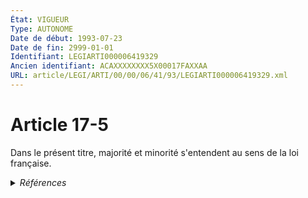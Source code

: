 ```yaml
---
État: VIGUEUR
Type: AUTONOME
Date de début: 1993-07-23
Date de fin: 2999-01-01
Identifiant: LEGIARTI000006419329
Ancien identifiant: ACAXXXXXXXX5X00017FAXXAA
URL: article/LEGI/ARTI/00/00/06/41/93/LEGIARTI000006419329.xml
---
```


<h1>Article 17-5</h1>

Dans le présent titre, majorité et minorité s'entendent au sens de la loi
française.


<details>
  <summary><em>Références</em></summary>

  <h2>Articles faisant référence à l'article</h2>
  
  <ul>
    <li>
      <a href="https://legal.tricoteuses.fr//redirection/LEGIARTI000006523980?vers=git&vers=legifrance">Code de la nationalité française - article 7 AUTONOME TRANSFERE, en vigueur du 1993-07-23 au 1993-07-23</a> CONCORDE source
    </li>
    <li>
      <a href="https://legal.tricoteuses.fr//redirection/LEGIARTI000049203473?vers=git&vers=legifrance">Code de la nationalité française - article 7 AUTONOME ABROGE, en vigueur du 1945-10-20 au 1973-01-10</a> CONCORDE source
    </li>
  </ul>
  
  <h2>Textes faisant référence à l'article</h2>
  
  <ul>
    <li>
      <a href="https://legal.tricoteuses.fr//redirection/JORFTEXT000000362019?vers=git&vers=legifrance">LOI n° 93-933 du 22 juillet 1993 réformant le droit de la nationalité</a> CODIFICATION cible
    </li>
  </ul>
  
  <h2>Références faites par l'article</h2>
  
  <ul>
    <li>
      1993-07-22 CODIFICATION source <a href="https://legal.tricoteuses.fr//redirection/JORFTEXT000000362019?vers=git&vers=legifrance">LOI n° 93-933 du 22 juillet 1993 réformant le droit de la nationalité</a>
    </li>
    <li>
      1993-07-22 CREATION source Loi n°93-933 du 22 juillet 1993 - art. 50 () JORF 23 juillet 1993
    </li>
    <li>
      2999-01-01 CONCORDE cible <a href="https://legal.tricoteuses.fr//redirection/LEGIARTI000006523980?vers=git&vers=legifrance">Code de la nationalité française - article 7 AUTONOME TRANSFERE, en vigueur du 1993-07-23 au 1993-07-23</a>
    </li>
  </ul>
</details>
